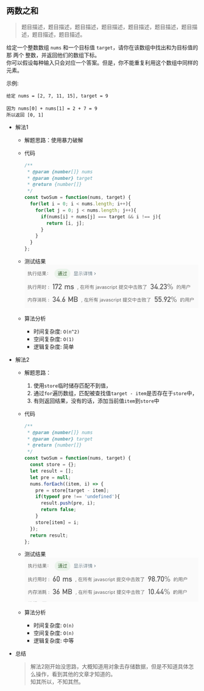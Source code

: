 ## 两数之和

> 题目描述，题目描述，题目描述，题目描述，题目描述，题目描述，题目描述，题目描述，题目描述。

给定一个整数数组 `nums` 和一个目标值 `target`，请你在该数组中找出和为目标值的那 两个 整数，并返回他们的数组下标。<br>
你可以假设每种输入只会对应一个答案。但是，你不能重复利用这个数组中同样的元素。

示例:
```text
给定 nums = [2, 7, 11, 15], target = 9

因为 nums[0] + nums[1] = 2 + 7 = 9
所以返回 [0, 1]
```

- 解法1
  - 解题思路：使用暴力破解
    
  - 代码
    ```javascript
    /**
     * @param {number[]} nums
     * @param {number} target
     * @return {number[]}
     */
    const twoSum = function(nums, target) {    
      for(let i = 0; i < nums.length; i++){
        for(let j = 0; j < nums.length; j++){
          if(nums[i] + nums[j] === target && i !== j){
            return [i, j];
          }
        }
      }
    };
    ```
  - 测试结果
  ![](result1-1.jpg)
  
  - 算法分析
    - 时间复杂度: `O(n^2)`
    - 空间复杂度: `O(1)`
    - 逻辑复杂度: 简单

- 解法2
  - 解题思路：
    1. 使用`store`临时储存匹配不到值，
    2. 通过`for`遍历数组，匹配被查找值`target - item`是否存在于`store`中，
    3. 有则返回结果，没有的话，添加当前值`item`到`store`中
    
  - 代码
    ```javascript
    /**
     * @param {number[]} nums
     * @param {number} target
     * @return {number[]}
     */
    const twoSum = function(nums, target) {
      const store = {};
      let result = [];
      let pre = null;
      nums.forEach((item, i) => {
        pre = store[target - item];
        if(typeof pre !== 'undefined'){
          result.push(pre, i);
          return false;
        }
        store[item] = i;
      });
      return result;
    };
    ```
    
   - 测试结果
    ![](result1-2.jpg)
    
  - 算法分析
    - 时间复杂度: `O(n)`
    - 空间复杂度: `O(n)`
    - 逻辑复杂度: 中等

- 总结
  > 解法2刚开始没思路，大概知道用对象去存储数据，但是不知道具体怎么操作，看到其他的文章才知道的。<br>
  > 知其所以，不知其然。